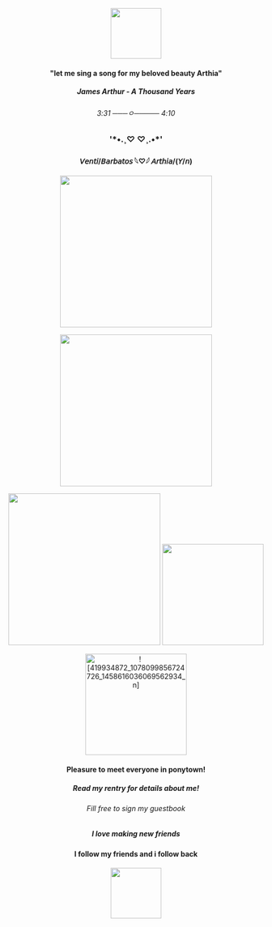<p align="center">   
<img width="100" src="https://github.com/BarbatosWife/BarbatosWife/assets/151441588/ad385487-92f8-495e-93f3-2d22ed8ae582 alt="![free_to_use___venti_pixel_icon___psd_by_doosio_devbfnz]">    
 </p> 
 <h4 align="center">"let me sing a song for my beloved beauty Arthia"</h4>
  <h5 align="center">James Arthur - A Thousand Years</h5>
 <h6 align="center">3:31 ───ㅇ───── 4:10</h6>
<h3 align="center"> '*•.¸♡ ♡¸.•*'</h3>
<h4 align="center">𝘝𝘦𝘯𝘵𝘪/𝘉𝘢𝘳𝘣𝘢𝘵𝘰𝘴 𓆩♡𓆪 𝘈𝘳𝘵𝘩𝘪𝘢/(𝘠/𝘯)</h4>
<p align="center">   
<img width="300" src="https://github.com/BarbatosWife/BarbatosWife/assets/151441588/ee085f5d-9441-4ef4-ac72-bc8479caf2a0 alt="![div75]">    
 </p> 
 <p align="center">   
<img width="300" src="https://github.com/BarbatosWife/BarbatosWife/assets/151441588/71440fd2-db0d-49f7-956b-4557baa45a73 alt="![image]">     
 </p>
  <p align="center">   
<img width="300" src="https://github.com/BarbatosWife/BarbatosWife/assets/151441588/44f7f727-4934-45ae-96b2-0973ca4d4c7e alt=![pony-town-♫ - _ 💮 Beauty of a flower-boop-sit-blush-tears-blinking-name-padded-5x (1)]"> 
   <img width="200" src="https://github.com/BarbatosWife/BarbatosWife/assets/151441588/d304e8a2-1918-46cf-962c-655587f28e61 alt=![pony-town-☁ - A divine life-sit-blinking-name-padded-5x]">  
    </p>   
      <p align="center"> 
<img width="200" src=https://github.com/BarbatosWife/BarbatosWife/assets/151441588/c0a990b1-536c-44a9-8788-30cc44580aea) alt= ![419934872_1078099856724726_1458616036069562934_n] 
  </p> 
<h4 align="center"> Pleasure to meet everyone in ponytown!</h4>   
<h5 align="center">Read my rentry for details about me!</h5>
<h6 align="center">Fill free to sign my guestbook</h6>
<h5 align="center">I love making new friends</h5>
<h4 align="center">I follow my friends and i follow back</h4> 
 <p align="center">   
<img width="100" src="https://github.com/BarbatosWife/BarbatosWife/assets/151441588/f4d93850-e27f-4edd-b921-ddebd7347357 alt=![419959023_3525946457628020_1052766920181189543_n]"> 
 </p>

